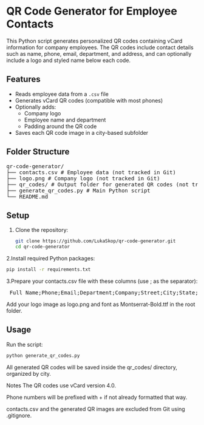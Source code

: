 # QR Code Generator for Employee Contacts

This Python script generates personalized QR codes containing vCard information for company employees. The QR codes include contact details such as name, phone, email, department, and address, and can optionally include a logo and styled name below each code.

## Features

- Reads employee data from a `.csv` file
- Generates vCard QR codes (compatible with most phones)
- Optionally adds:
  - Company logo
  - Employee name and department
  - Padding around the QR code
- Saves each QR code image in a city-based subfolder

## Folder Structure

<pre>
qr-code-generator/ 
├── contacts.csv # Employee data (not tracked in Git) 
├── logo.png # Company logo (not tracked in Git) 
├── qr_codes/ # Output folder for generated QR codes (not tracked in Git) 
├── generate_qr_codes.py # Main Python script 
└── README.md</pre>

## Setup

1. Clone the repository:
   ```bash
   git clone https://github.com/LukaSkop/qr-code-generator.git
   cd qr-code-generator
   ```
2.Install required Python packages:
  ```bash
  pip install -r requirements.txt
  ```

3.Prepare your contacts.csv file with these columns (use ; as the separator):

<pre> Full Name;Phone;Email;Department;Company;Street;City;State;Zip;Country </pre>
  
Add your logo image as logo.png and font as Montserrat-Bold.ttf in the root folder.

## Usage
Run the script:
```bash
python generate_qr_codes.py
  ```
All generated QR codes will be saved inside the qr_codes/ directory, organized by city.

Notes
The QR codes use vCard version 4.0.

Phone numbers will be prefixed with + if not already formatted that way.

contacts.csv and the generated QR images are excluded from Git using .gitignore.

